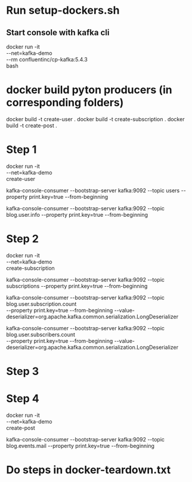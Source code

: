 # Run setup-dockers.sh

## Start console with kafka cli
docker run -it \
--net=kafka-demo \
--rm confluentinc/cp-kafka:5.4.3 \
bash

# docker build pyton producers (in corresponding folders)
docker build -t create-user .
docker build -t create-subscription .
docker build -t create-post .

# Step 1
docker run -it \
  --net=kafka-demo \
  create-user

kafka-console-consumer --bootstrap-server kafka:9092 --topic users --property print.key=true --from-beginning

kafka-console-consumer --bootstrap-server kafka:9092 --topic blog.user.info --property print.key=true --from-beginning

# Step 2
docker run -it \
  --net=kafka-demo \
  create-subscription

kafka-console-consumer --bootstrap-server kafka:9092 --topic subscriptions --property print.key=true --from-beginning

kafka-console-consumer --bootstrap-server kafka:9092 --topic blog.user.subscription.count \
--property print.key=true --from-beginning --value-deserializer=org.apache.kafka.common.serialization.LongDeserializer

kafka-console-consumer --bootstrap-server kafka:9092 --topic blog.user.subscribers.count \
--property print.key=true --from-beginning --value-deserializer=org.apache.kafka.common.serialization.LongDeserializer

# Step 3

# Step 4
docker run -it \
  --net=kafka-demo \
  create-post

kafka-console-consumer --bootstrap-server kafka:9092 --topic blog.events.mail --property print.key=true --from-beginning

# Do steps in docker-teardown.txt
